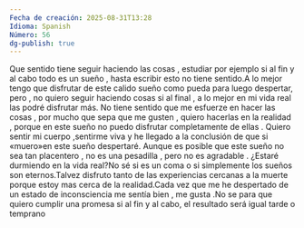 ```yaml
---
Fecha de creación: 2025-08-31T13:28
Idioma: Spanish
Número: 56
dg-publish: true
---
```

Que sentido tiene seguir haciendo las cosas , estudiar por ejemplo si al fin y al cabo todo es un sueño , hasta escribir esto no tiene sentido.A lo mejor tengo que disfrutar de este calido sueño como pueda para luego despertar, pero , no quiero seguir haciendo cosas si al final , a lo mejor en mi vida real las podré disfrutar más. No tiene sentido que me esfuerze en hacer las cosas , por mucho que sepa que me gusten , quiero hacerlas en la realidad , porque en este sueño no puedo disfrutar completamente de ellas . Quiero sentir mi cuerpo ,sentirme viva y he llegado a la conclusión de que si «muero»en este sueño despertaré. Aunque es posible que este sueño no sea tan placentero , no es una pesadilla , pero no es agradable . ¿Estaré durmiendo en la vida real?No sé si es un coma o si simplemente los sueños son eternos.Talvez disfruto tanto de las experiencias cercanas a la muerte porque estoy mas cerca de la realidad.Cada vez que me he despertado de un estado de inconsciencia me sentía bien , me gusta .No se para que quiero cumplir una promesa si al fin y al cabo, el resultado será igual tarde o temprano